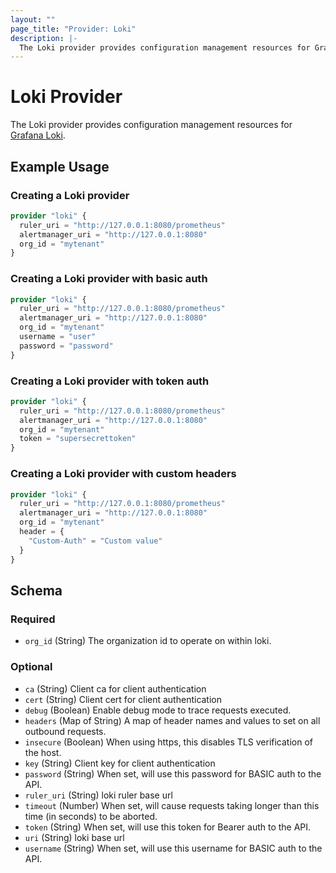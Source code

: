 ```yaml
---
layout: ""
page_title: "Provider: Loki"
description: |-
  The Loki provider provides configuration management resources for Grafana Loki.
---
```


# Loki Provider

The Loki provider provides configuration management resources for
[Grafana Loki](https://grafana.com/oss/loki/).

## Example Usage

### Creating a Loki provider

```terraform
provider "loki" {
  ruler_uri = "http://127.0.0.1:8080/prometheus"
  alertmanager_uri = "http://127.0.0.1:8080"
  org_id = "mytenant"
}
```

### Creating a Loki provider with basic auth

```terraform
provider "loki" {
  ruler_uri = "http://127.0.0.1:8080/prometheus"
  alertmanager_uri = "http://127.0.0.1:8080"
  org_id = "mytenant"
  username = "user"
  password = "password"
}
```

### Creating a Loki provider with token auth

```terraform
provider "loki" {
  ruler_uri = "http://127.0.0.1:8080/prometheus"
  alertmanager_uri = "http://127.0.0.1:8080"
  org_id = "mytenant"
  token = "supersecrettoken"
}
```

### Creating a Loki provider with custom headers

```terraform
provider "loki" {
  ruler_uri = "http://127.0.0.1:8080/prometheus"
  alertmanager_uri = "http://127.0.0.1:8080"
  org_id = "mytenant"
  header = {
    "Custom-Auth" = "Custom value"
  }
}
```

<!-- schema generated by tfplugindocs -->
## Schema

### Required

- `org_id` (String) The organization id to operate on within loki.

### Optional

- `ca` (String) Client ca for client authentication
- `cert` (String) Client cert for client authentication
- `debug` (Boolean) Enable debug mode to trace requests executed.
- `headers` (Map of String) A map of header names and values to set on all outbound requests.
- `insecure` (Boolean) When using https, this disables TLS verification of the host.
- `key` (String) Client key for client authentication
- `password` (String) When set, will use this password for BASIC auth to the API.
- `ruler_uri` (String) loki ruler base url
- `timeout` (Number) When set, will cause requests taking longer than this time (in seconds) to be aborted.
- `token` (String) When set, will use this token for Bearer auth to the API.
- `uri` (String) loki base url
- `username` (String) When set, will use this username for BASIC auth to the API.

